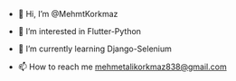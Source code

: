 - 👋 Hi, I’m @MehmtKorkmaz
- 👀 I’m interested in Flutter-Python
- 🌱 I’m currently learning Django-Selenium

- 📫 How to reach me mehmetalikorkmaz838@gmail.com

<!---
MehmtKorkmaz/MehmtKorkmaz is a ✨ special ✨ repository because its `README.md` (this file) appears on your GitHub profile.
You can click the Preview link to take a look at your changes.
--->
